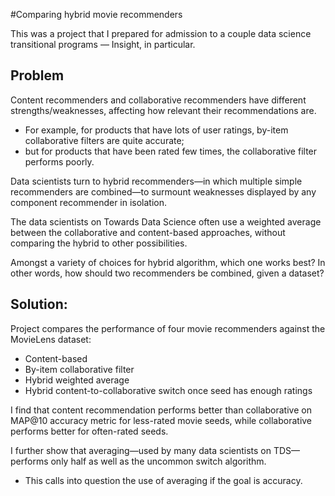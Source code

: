 #Comparing hybrid movie recommenders

This was a project that I prepared for admission to a couple data science transitional programs — Insight, in particular.

## Problem

Content recommenders and collaborative recommenders have different strengths/weaknesses, affecting how relevant their recommendations are.
- For example, for products that have lots of user ratings, by-item collaborative filters are quite accurate;
- but for products that have been rated few times, the collaborative filter performs poorly.

Data scientists turn to hybrid recommenders—in which multiple simple recommenders are combined—to surmount weaknesses displayed by any component recommender in isolation.

The data scientists on Towards Data Science often use a weighted average between the collaborative and content-based approaches, without comparing the hybrid to other possibilities.

Amongst a variety of choices for hybrid algorithm, which one works best? In other words, how should two recommenders be combined, given a dataset?

## Solution:

Project compares the performance of four movie recommenders against the MovieLens dataset: 
- Content-based
- By-item collaborative filter
- Hybrid weighted average
- Hybrid content-to-collaborative switch once seed has enough ratings

I find that content recommendation performs better than collaborative on MAP@10 accuracy metric for less-rated movie seeds, while collaborative performs better for often-rated seeds.

I further show that averaging—used by many data scientists on TDS—performs only half as well as the uncommon switch algorithm.
- This calls into question the use of averaging if the goal is accuracy.